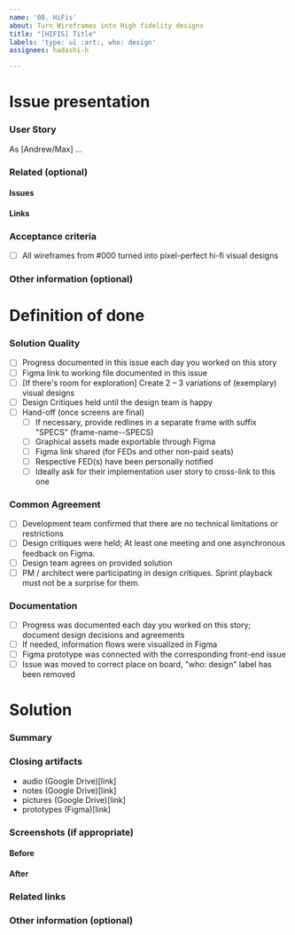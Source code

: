 ```yaml
---
name: '08. HiFis'
about: Turn Wireframes into High fidelity designs
title: "[HIFIS] Title"
labels: 'type: ui :art:, who: design'
assignees: hadashi-h

---
```


# Issue presentation
### User Story
As [Andrew/Max] ...

### Related (optional)
<!--- Although this section is described as optional, because some issues are standalone, 
it is required to fill those fields, if there is any connected issue or resource. 
This would help in future reference of connected issues and finding out decisions. -->
#### Issues
<!--- Various connected issues necessary to understand the issue presented 
Example:
- Epic (epic name)[link]
- Wireframes (issue name)[link]
- HiFis (issue name)[link]
- Research (issue name)[link]
- Other (issue name)[link]
-->

#### Links
<!--- Various resources necessary to understand the issue presented Example:
- (Figma)[link]
- (Mural)[link]
- (Slack)[link]
- (Other-describe)[link]
-->

### Acceptance criteria
- [ ] All wireframes from #000 turned into pixel-perfect hi-fi visual designs

### Other information (optional)
<!--- Anything else we should know about the issue? -->

# Definition of done
### Solution Quality
- [ ] Progress documented in this issue each day you worked on this story
- [ ] Figma link to working file documented in this issue
- [ ] [If there's room for exploration] Create 2 – 3 variations of (exemplary) visual designs
- [ ] Design Critiques held until the design team is happy
- [ ] Hand-off (once screens are final)
  - [ ] If necessary, provide redlines in a separate frame with suffix "SPECS" (frame-name--SPECS)
  - [ ] Graphical assets made exportable through Figma
  - [ ] Figma link shared (for FEDs and other non-paid seats)
  - [ ] Respective FED(s) have been personally notified
  - [ ] Ideally ask for their implementation user story to cross-link to this one

### Common Agreement
- [ ] Development team confirmed that there are no technical limitations or restrictions
- [ ] Design critiques were held; At least one meeting and one asynchronous feedback on Figma.
- [ ] Design team agrees on provided solution
- [ ] PM / architect were participating in design critiques. Sprint playback must not be a surprise for them.

### Documentation
- [ ] Progress was documented each day you worked on this story; document design decisions and agreements
- [ ] If needed, information flows were visualized in Figma
- [ ] Figma prototype was connected with the corresponding front-end issue
- [ ] Issue was moved to correct place on board, "who: design" label has been removed

# Solution
### Summary
<!--- Summarized research, major outtakes -->

### Closing artifacts
- audio (Google Drive)[link]
- notes (Google Drive)[link]
- pictures (Google Drive)[link]
- prototypes (Figma)[link]

### Screenshots (if appropriate)
<!--- A picture is worth a 1000 words. -->

#### Before

#### After

### Related links
<!--- Various resources necessary to understand provided solution -->
<!--- Figma, mural, slack, etc -->

### Other information (optional)
<!--- Anything else we should know about the solution? -->
